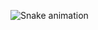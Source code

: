 ![Snake animation](https://github.com/three-js-master/three-js-master/blob/output/github-contribution-grid-snake.svg)

